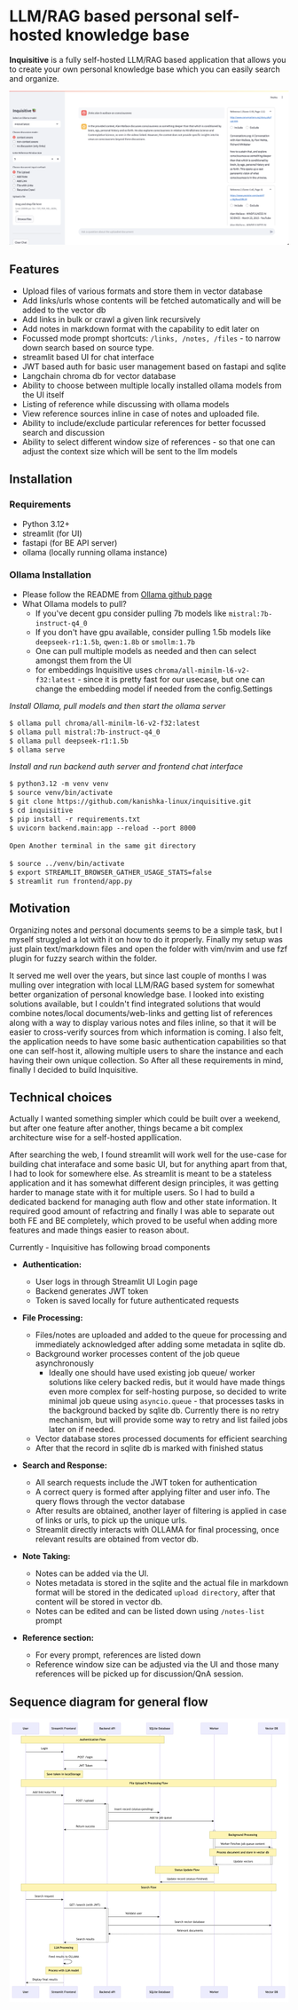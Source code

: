 # LLM/RAG based personal self-hosted knowledge base

**Inquisitive** is a fully self-hosted LLM/RAG based application that allows you to create your own personal knowledge base which you can easily search and organize.

![Inquisitive](/images/inquisitive-screenshot.png)

## Features

* Upload files of various formats and store them in vector database
* Add links/urls whose contents will be fetched automatically and will be added to the vector db
* Add links in bulk or crawl a given link recursively
* Add notes in markdown format with the capability to edit later on
* Focussed mode prompt shortcuts: `/links, /notes, /files` - to narrow down search based on source type.
* streamlit based UI for chat interface
* JWT based auth for basic user management based on fastapi and sqlite
* Langchain chroma db for vector database
* Ability to choose between multiple locally installed ollama models from the UI itself
* Listing of reference while discussing with ollama models
* View reference sources inline in case of notes and uploaded file.
* Ability to include/exclude particular references for better focussed search and discussion
* Ability to select different window size of references - so that one can adjust the context size which will be sent to the llm models

## Installation

### Requirements

* Python 3.12+
* streamlit (for UI)
* fastapi   (for BE API server)
* ollama    (locally running ollama instance)

### Ollama Installation
* Please follow the README from [Ollama github page](https://github.com/ollama/ollama)
* What Ollama models to pull?
  * If you've decent gpu consider pulling 7b models like `mistral:7b-instruct-q4_0`
  * If you don't have gpu available, consider pulling 1.5b models like `deepseek-r1:1.5b`, `qwen:1.8b` or `smollm:1.7b`
  * One can pull multiple models as needed and then can select amongst them from the UI
  * for embeddings Inquisitive uses `chroma/all-minilm-l6-v2-f32:latest` - since it is pretty fast for our usecase, but one can change the embedding model if needed from the config.Settings
 

*Install Ollama, pull models and then start the ollama server*

```
$ ollama pull chroma/all-minilm-l6-v2-f32:latest
$ ollama pull mistral:7b-instruct-q4_0
$ ollama pull deepseek-r1:1.5b
$ ollama serve
```

*Install and run backend auth server and frontend chat interface*

```
$ python3.12 -m venv venv
$ source venv/bin/activate
$ git clone https://github.com/kanishka-linux/inquisitive.git
$ cd inquisitive
$ pip install -r requirements.txt
$ uvicorn backend.main:app --reload --port 8000

Open Another terminal in the same git directory

$ source ../venv/bin/activate
$ export STREAMLIT_BROWSER_GATHER_USAGE_STATS=false
$ streamlit run frontend/app.py
```

## Motivation

Organizing notes and personal documents seems to be a simple task, but I myself struggled a lot with it on how to do it properly. Finally my setup was just plain text/markdown files and open the folder with vim/nvim and use fzf plugin for fuzzy search within the folder.

It served me well over the years, but since last couple of months I was mulling over integration with local LLM/RAG based system for somewhat better organization of personal knowledge base. I looked into existing solutions available, but I couldn't find integrated solutions that would combine notes/local documents/web-links and getting list of references along with a way to display various notes and files inline, so that it will be easier to cross-verify sources from which information is coming. I also felt, the application needs to have some basic authentication capabilities so that one can self-host it, allowing multiple users to share the instance and each having their own unique collection. So After all these requirements in mind, finally I decided to build Inquisitive.

## Technical choices

Actually I wanted something simpler which could be built over a weekend, but after one feature after another, things became a bit complex architecture wise for a self-hosted appllication.

After searching the web, I found  streamlit will work well for the use-case for building chat interaface and some basic UI, but for anything apart from that, I had to look for somewhere else. As streamlit is meant to be a stateless application and it has somewhat different design principles, it was getting harder to manage state with it for multiple users. So I had to build a dedicated backend for managing auth flow and other state information. It required good amount of refactring and finally I was able to separate out both FE and BE completely, which proved to be useful when adding more features and made things easier to reason about.

Currently - Inquisitive has following broad components

* **Authentication:**
    * User logs in through Streamlit UI Login page
    * Backend generates JWT token
    * Token is saved locally for future authenticated requests

* **File Processing:**
    * Files/notes are uploaded and added to the queue for processing and immediately acknowledged after adding some metadata in sqlite db.
    * Background worker processes content of the job queue asynchronously
        * Ideally one should have used existing job queue/ worker solutions like celery backed redis, but it would have made things even more complex for self-hosting purpose, so decided to write minimal job queue using `asyncio.queue` - that processes tasks in the background backed by sqlite db. Currently there is no retry mechanism, but will provide some way to retry and list failed jobs later on if needed. 
    * Vector database stores processed documents for efficient searching
    * After that the record in sqlite db is marked with finished status

* **Search and Response:**
    * All search requests include the JWT token for authentication
    * A correct query is formed after applying filter and user info. The query flows through the vector database
    * After results are obtained, another layer of filtering is applied in case of links or urls, to pick up the unique urls.
    * Streamlit directly interacts with OLLAMA for final processing, once relevant results are obtained from vector db.

*  **Note Taking:**
    * Notes can be added via the UI.
    * Notes metadata is stored in the sqlite and the actual file in markdown format will be stored in the dedicated `upload directory`, after that content will be stored in vector db.
    * Notes can be edited and can be listed down using `/notes-list` prompt

* **Reference section:**
    * For every prompt, references are listed down
    * Reference window size can be adjusted via the UI and those many references will be picked up for discussion/QnA session.


## Sequence diagram for general flow

![sequence-diagram](/images/sequence-diagram.png)
